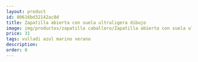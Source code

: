 ```yaml
---
layout: product
id: 80616bd32142ac8d
title: Zapatilla abierta con suela ultraligera dibujo
image: img/productos/zapatilla caballero/Zapatilla abierta con suela ultraligera dibujo=31=vulladi azul marino verano.webp
price: 31
tags: vulladi azul marino verano
description: 
order: 0
---
```

